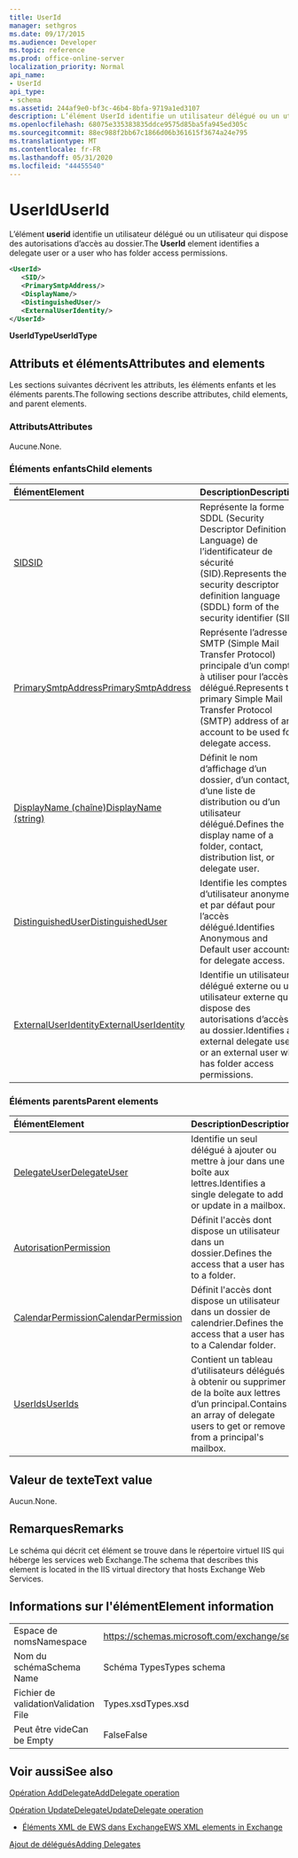 ```yaml
---
title: UserId
manager: sethgros
ms.date: 09/17/2015
ms.audience: Developer
ms.topic: reference
ms.prod: office-online-server
localization_priority: Normal
api_name:
- UserId
api_type:
- schema
ms.assetid: 244af9e0-bf3c-46b4-8bfa-9719a1ed3107
description: L’élément UserId identifie un utilisateur délégué ou un utilisateur qui dispose des autorisations d’accès au dossier.
ms.openlocfilehash: 68075e335383835ddce9575d85ba5fa945ed305c
ms.sourcegitcommit: 88ec988f2bb67c1866d06b361615f3674a24e795
ms.translationtype: MT
ms.contentlocale: fr-FR
ms.lasthandoff: 05/31/2020
ms.locfileid: "44455540"
---
```

# <a name="userid"></a><span data-ttu-id="0fc3d-103">UserId</span><span class="sxs-lookup"><span data-stu-id="0fc3d-103">UserId</span></span>

<span data-ttu-id="0fc3d-104">L’élément **userid** identifie un utilisateur délégué ou un utilisateur qui dispose des autorisations d’accès au dossier.</span><span class="sxs-lookup"><span data-stu-id="0fc3d-104">The **UserId** element identifies a delegate user or a user who has folder access permissions.</span></span> 
  
```xml
<UserId>
   <SID/>
   <PrimarySmtpAddress/>
   <DisplayName/>
   <DistinguishedUser/>
   <ExternalUserIdentity/>
</UserId>
```

 <span data-ttu-id="0fc3d-105">**UserIdType**</span><span class="sxs-lookup"><span data-stu-id="0fc3d-105">**UserIdType**</span></span>
## <a name="attributes-and-elements"></a><span data-ttu-id="0fc3d-106">Attributs et éléments</span><span class="sxs-lookup"><span data-stu-id="0fc3d-106">Attributes and elements</span></span>

<span data-ttu-id="0fc3d-107">Les sections suivantes décrivent les attributs, les éléments enfants et les éléments parents.</span><span class="sxs-lookup"><span data-stu-id="0fc3d-107">The following sections describe attributes, child elements, and parent elements.</span></span>
  
### <a name="attributes"></a><span data-ttu-id="0fc3d-108">Attributs</span><span class="sxs-lookup"><span data-stu-id="0fc3d-108">Attributes</span></span>

<span data-ttu-id="0fc3d-109">Aucune.</span><span class="sxs-lookup"><span data-stu-id="0fc3d-109">None.</span></span>
  
### <a name="child-elements"></a><span data-ttu-id="0fc3d-110">Éléments enfants</span><span class="sxs-lookup"><span data-stu-id="0fc3d-110">Child elements</span></span>

|<span data-ttu-id="0fc3d-111">**Élément**</span><span class="sxs-lookup"><span data-stu-id="0fc3d-111">**Element**</span></span>|<span data-ttu-id="0fc3d-112">**Description**</span><span class="sxs-lookup"><span data-stu-id="0fc3d-112">**Description**</span></span>|
|:-----|:-----|
|[<span data-ttu-id="0fc3d-113">SID</span><span class="sxs-lookup"><span data-stu-id="0fc3d-113">SID</span></span>](sid.md) <br/> |<span data-ttu-id="0fc3d-114">Représente la forme SDDL (Security Descriptor Definition Language) de l’identificateur de sécurité (SID).</span><span class="sxs-lookup"><span data-stu-id="0fc3d-114">Represents the security descriptor definition language (SDDL) form of the security identifier (SID).</span></span>  <br/> |
|[<span data-ttu-id="0fc3d-115">PrimarySmtpAddress</span><span class="sxs-lookup"><span data-stu-id="0fc3d-115">PrimarySmtpAddress</span></span>](primarysmtpaddress.md) <br/> |<span data-ttu-id="0fc3d-116">Représente l’adresse SMTP (Simple Mail Transfer Protocol) principale d’un compte à utiliser pour l’accès délégué.</span><span class="sxs-lookup"><span data-stu-id="0fc3d-116">Represents the primary Simple Mail Transfer Protocol (SMTP) address of an account to be used for delegate access.</span></span>  <br/> |
|[<span data-ttu-id="0fc3d-117">DisplayName (chaîne)</span><span class="sxs-lookup"><span data-stu-id="0fc3d-117">DisplayName (string)</span></span>](displayname-string.md) <br/> |<span data-ttu-id="0fc3d-118">Définit le nom d’affichage d’un dossier, d’un contact, d’une liste de distribution ou d’un utilisateur délégué.</span><span class="sxs-lookup"><span data-stu-id="0fc3d-118">Defines the display name of a folder, contact, distribution list, or delegate user.</span></span>  <br/> |
|[<span data-ttu-id="0fc3d-119">DistinguishedUser</span><span class="sxs-lookup"><span data-stu-id="0fc3d-119">DistinguishedUser</span></span>](distinguisheduser.md) <br/> |<span data-ttu-id="0fc3d-120">Identifie les comptes d’utilisateur anonymes et par défaut pour l’accès délégué.</span><span class="sxs-lookup"><span data-stu-id="0fc3d-120">Identifies Anonymous and Default user accounts for delegate access.</span></span>  <br/> |
|[<span data-ttu-id="0fc3d-121">ExternalUserIdentity</span><span class="sxs-lookup"><span data-stu-id="0fc3d-121">ExternalUserIdentity</span></span>](externaluseridentity.md) <br/> |<span data-ttu-id="0fc3d-122">Identifie un utilisateur délégué externe ou un utilisateur externe qui dispose des autorisations d’accès au dossier.</span><span class="sxs-lookup"><span data-stu-id="0fc3d-122">Identifies an external delegate user or an external user who has folder access permissions.</span></span>  <br/> |
   
### <a name="parent-elements"></a><span data-ttu-id="0fc3d-123">Éléments parents</span><span class="sxs-lookup"><span data-stu-id="0fc3d-123">Parent elements</span></span>

|<span data-ttu-id="0fc3d-124">**Élément**</span><span class="sxs-lookup"><span data-stu-id="0fc3d-124">**Element**</span></span>|<span data-ttu-id="0fc3d-125">**Description**</span><span class="sxs-lookup"><span data-stu-id="0fc3d-125">**Description**</span></span>|
|:-----|:-----|
|[<span data-ttu-id="0fc3d-126">DelegateUser</span><span class="sxs-lookup"><span data-stu-id="0fc3d-126">DelegateUser</span></span>](delegateuser.md) <br/> |<span data-ttu-id="0fc3d-127">Identifie un seul délégué à ajouter ou mettre à jour dans une boîte aux lettres.</span><span class="sxs-lookup"><span data-stu-id="0fc3d-127">Identifies a single delegate to add or update in a mailbox.</span></span>  <br/> |
|[<span data-ttu-id="0fc3d-128">Autorisation</span><span class="sxs-lookup"><span data-stu-id="0fc3d-128">Permission</span></span>](permission.md) <br/> |<span data-ttu-id="0fc3d-129">Définit l'accès dont dispose un utilisateur dans un dossier.</span><span class="sxs-lookup"><span data-stu-id="0fc3d-129">Defines the access that a user has to a folder.</span></span>  <br/> |
|[<span data-ttu-id="0fc3d-130">CalendarPermission</span><span class="sxs-lookup"><span data-stu-id="0fc3d-130">CalendarPermission</span></span>](calendarpermission.md) <br/> |<span data-ttu-id="0fc3d-131">Définit l'accès dont dispose un utilisateur dans un dossier de calendrier.</span><span class="sxs-lookup"><span data-stu-id="0fc3d-131">Defines the access that a user has to a Calendar folder.</span></span>  <br/> |
|[<span data-ttu-id="0fc3d-132">UserIds</span><span class="sxs-lookup"><span data-stu-id="0fc3d-132">UserIds</span></span>](userids.md) <br/> |<span data-ttu-id="0fc3d-133">Contient un tableau d’utilisateurs délégués à obtenir ou supprimer de la boîte aux lettres d’un principal.</span><span class="sxs-lookup"><span data-stu-id="0fc3d-133">Contains an array of delegate users to get or remove from a principal's mailbox.</span></span>  <br/> |
   
## <a name="text-value"></a><span data-ttu-id="0fc3d-134">Valeur de texte</span><span class="sxs-lookup"><span data-stu-id="0fc3d-134">Text value</span></span>

<span data-ttu-id="0fc3d-135">Aucun.</span><span class="sxs-lookup"><span data-stu-id="0fc3d-135">None.</span></span>
  
## <a name="remarks"></a><span data-ttu-id="0fc3d-136">Remarques</span><span class="sxs-lookup"><span data-stu-id="0fc3d-136">Remarks</span></span>

<span data-ttu-id="0fc3d-137">Le schéma qui décrit cet élément se trouve dans le répertoire virtuel IIS qui héberge les services web Exchange.</span><span class="sxs-lookup"><span data-stu-id="0fc3d-137">The schema that describes this element is located in the IIS virtual directory that hosts Exchange Web Services.</span></span>
  
## <a name="element-information"></a><span data-ttu-id="0fc3d-138">Informations sur l'élément</span><span class="sxs-lookup"><span data-stu-id="0fc3d-138">Element information</span></span>

|||
|:-----|:-----|
|<span data-ttu-id="0fc3d-139">Espace de noms</span><span class="sxs-lookup"><span data-stu-id="0fc3d-139">Namespace</span></span>  <br/> |https://schemas.microsoft.com/exchange/services/2006/types  <br/> |
|<span data-ttu-id="0fc3d-140">Nom du schéma</span><span class="sxs-lookup"><span data-stu-id="0fc3d-140">Schema Name</span></span>  <br/> |<span data-ttu-id="0fc3d-141">Schéma Types</span><span class="sxs-lookup"><span data-stu-id="0fc3d-141">Types schema</span></span>  <br/> |
|<span data-ttu-id="0fc3d-142">Fichier de validation</span><span class="sxs-lookup"><span data-stu-id="0fc3d-142">Validation File</span></span>  <br/> |<span data-ttu-id="0fc3d-143">Types.xsd</span><span class="sxs-lookup"><span data-stu-id="0fc3d-143">Types.xsd</span></span>  <br/> |
|<span data-ttu-id="0fc3d-144">Peut être vide</span><span class="sxs-lookup"><span data-stu-id="0fc3d-144">Can be Empty</span></span>  <br/> |<span data-ttu-id="0fc3d-145">False</span><span class="sxs-lookup"><span data-stu-id="0fc3d-145">False</span></span>  <br/> |
   
## <a name="see-also"></a><span data-ttu-id="0fc3d-146">Voir aussi</span><span class="sxs-lookup"><span data-stu-id="0fc3d-146">See also</span></span>



[<span data-ttu-id="0fc3d-147">Opération AddDelegate</span><span class="sxs-lookup"><span data-stu-id="0fc3d-147">AddDelegate operation</span></span>](adddelegate-operation.md)
  
[<span data-ttu-id="0fc3d-148">Opération UpdateDelegate</span><span class="sxs-lookup"><span data-stu-id="0fc3d-148">UpdateDelegate operation</span></span>](updatedelegate-operation.md)


- [<span data-ttu-id="0fc3d-149">Éléments XML de EWS dans Exchange</span><span class="sxs-lookup"><span data-stu-id="0fc3d-149">EWS XML elements in Exchange</span></span>](ews-xml-elements-in-exchange.md)


[<span data-ttu-id="0fc3d-150">Ajout de délégués</span><span class="sxs-lookup"><span data-stu-id="0fc3d-150">Adding Delegates</span></span>](https://msdn.microsoft.com/library/3a744150-66a3-4a13-9433-793603ba5038%28Office.15%29.aspx)


